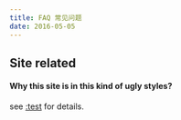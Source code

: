 ```yaml
---
title: FAQ 常见问题
date: 2016-05-05
---
```


## Site related

#### Why this site is in this kind of ugly styles?

see [:test]() for details.
